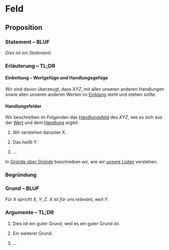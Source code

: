 # Feld
## Proposition
### Statement – BLUF
*Dies ist ein Statement.*

### Erläuterung – TL;DR
#### Einbettung – Wertgefüge und Handlungsgefüge
Wir sind davon überzeugt, dass *XYZ*, mit allen unseren anderen Handlungen sowie allen unseren anderen Werten im [Einklang](../synopsis/reasons.md) steht und stehen sollte.

#### Handlungsfelder
Wir beschreiben im Folgenden das [Handlungsfeld](../synopsis/reasons.md) des *XYZ*, wie es sich aus der [Wert](../values/vi_value.md)
und dem [Handlung](../actions/ai_action.md) ergibt.

1. Wir verstehen darunter X.

2. Das heißt Y.

3. …

In [Gründe über Gründe](../synopsis/reasons.md) beschreiben wir, wie wir [unsere Listen](../synopsis/reasons.md) verstehen.

### Begründung
### Grund – BLUF
*Für X spricht X, Y, Z.*
*X ist für uns relevant, weil Y.*

### Argumente – TL;DR
1. Dies ist ein guter Grund, weil es ein guter Grund ist.

2. Ein weiterer Grund.

3. …
